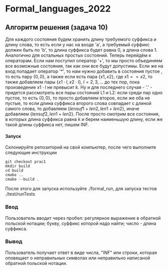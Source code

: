 # Formal_languages_2022
## Алгоритм решения (задача 10)
Для каждого состояния будем хранить длину требуемого суффикса и длину слова, то есть если у нас на входе 'a', а требуемый суффикс должен быть по 'b', то длина суффикса будет равна $0$, а длина слова $1$. Аналогично для остальных простых состояний. Теперь перейдём к операторам. Если нам поступил оператор '+', то мы просто объединяем все возможные состояния, так как они все будут допустимы. Если же на вход попадает оператор '*', то нам нужно добавить в состояния пустое , то есть пару $\lbrace 0, 0\rbrace$, а также если есть пара $\lbrace x1, x2\rbrace$, где $x1==x2$, то также добавляем пары $\lbrace x1 \cdot l, x2 \cdot l \rbrace$, $l= 2, 3,\ldots$ до тех пор, пока произведение $x1 \cdot l$ не превысит $k$. Ну и  для последнего случая - '.' - придется рассмотреть все пары состояний L1 и L2: если среди пар одно пустое, то есть $\lbrace 0, 0\rbrace$, то просто добавляем второе, если же оба не пустые, то если длина суффикса второго слова совпадает с длиной самого слова, то добавляем $\lbrace lensuf1 + len2, len1 + len2\rbrace$, иначе добавляем $\lbrace lensuf2, len1 + len2\rbrace$. После просто смотрим все состояния, в которых длина суффикса равна k и берем наименьшую длину, если же такой длины суффикса нет, пишем INF.

#### Запуск
Склонируйте репозиторий на свой компьютер, после чего выполните следующие инструкции
```shell script
git checkout prac1
mkdir build
cd build
cmake ..
cmake --build .
```
После этого для запуска используйте ./formal_run, для запуска тестов ./test/runTests


### Ввод
Пользователь вводит через пробел: регулярное выражение в обратной польской нотации; букву, суффикс которой надо найти; число - длина суффикса.
### Вывод
Пользователь получает ответ в виде числа, "INF" или строки, которая оповещает о неправильных символах или неправильно написаной обратной польской нотации.
